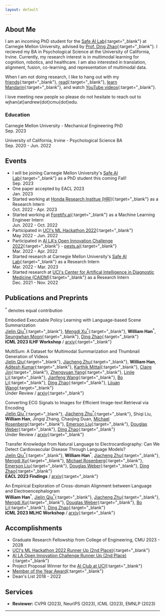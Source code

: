 ```yaml
---
layout: default
---
```


<!-- ## [*Click Here for my Blog*](./blog.html) -->


## About Me

I am an incoming PhD student for the [Safe AI Lab](https://safeai-lab.github.io/){:target="_blank"} at Carnegie Mellon University, advised by [Prof. Ding Zhao](https://www.meche.engineering.cmu.edu/directory/bios/zhao-ding.html){:target="_blank"}. I recieved my BA in Psychological Science at the University of California, Irvine. Currently, my research interest is in multimodal learning for cognition, robotics, and healthcare. I am also interested in translation, alignment, fusion, co-learning, and representation of multimodal data.

When I am not doing research, I like to hang out with my [friends](https://www.instagram.com/wearchives/){:target="_blank"}, [read](https://www.gutenberg.org/files/996/996-h/996-h.htm){:target="_blank"}, [learn Mandarin](https://www.duolingo.com/learn){:target="_blank"}, and watch [YouTube videos](https://www.youtube.com/watch?v=gEmHmlXrWdU){:target="_blank"}. 

I love meeting new people so please do not hesitate to reach out to wjhan{at}andrew{dot}cmu{dot}edu.

### Education

Carnegie Mellon University - Mechanical Engineering PhD<br>Sep. 2023

University of California, Irvine - Psychological Science BA<br>Sep. 2020 - Jun. 2022

## Events

* I will be joining Carnegie Mellon University's [Safe AI Lab](https://safeai-lab.github.io/){:target="_blank"} as a PhD student this coming Fall!<br>Sep. 2023
* One paper accepted by EACL 2023<br> Jan. 2023
* Started working at [Honda Research Institue (HRI)](https://usa.honda-ri.com/){:target="_blank"} as a Research Intern<br> Oct. 2022 - Apr. 2023
* Started working at [Foretify.ai](https://www.foretify.ai/){:target="_blank"} as a Machine Learning Engineer Intern<br> Jun. 2022 - Oct. 2022
* Participated in [UCI's ML Hackathon 2022](https://uci-ml-repo.github.io/events/hackathon22/){:target="_blank"}<br> May 2022 - Jun. 2022
* Participated in [AI LA's Open Innovation Challenge 2022](https://www.joinai.la/events/open-innovation-challenge-spring-2022){:target="_blank"} - [pests.ai](https://github.com/willxxy/AILAOI){:target="_blank"}<br>Mar. 2022 - Apr. 2022
* Started research at Carnegie Mellon University's [Safe AI Lab](https://safeai-lab.github.io/){:target="_blank"} as a Research Intern <br> Mar. 2022 - Mar. 2023
* Started research at [UCI's Center for Artifical Intelligence in Diagnostic Medicine (CAIDM)](https://www.caidm.som.uci.edu/){:target="_blank"} as a Research Intern <br> Dec. 2021 - Nov. 2022


## Publications and Preprints<br>
<sup>*</sup> denotes equal contribution

Embodied Executable Policy Learning with Language-based Scene Summarization<br>
[Jielin Qiu<sup>*</sup>](https://www.cs.cmu.edu/~jielinq/){:target="_blank"}, [Mengdi Xu<sup>*</sup>](https://mxu34.github.io/){:target="_blank"}, **William Han**<sup>*</sup>, [Seungwhan Moon](https://shanemoon.com/){:target="_blank"}, [Ding Zhao](https://www.meche.engineering.cmu.edu/directory/bios/zhao-ding.html){:target="_blank"}<br>
**ICML 2023 ILHF Workshop** / [arxiv](https://arxiv.org/abs/2306.05696){:target="_blank"}

MultiSum: A Dataset for Multimodal Summarization and Thumbnail Generation of Videos<br>
[Jielin Qiu](https://www.cs.cmu.edu/~jielinq/){:target="_blank"}, [Jiacheng Zhu](https://jiachengzhuml.github.io/){:target="_blank"}, **William Han**, [Aditesh Kumar](https://aramuk.github.io/){:target="_blank"}, [Karthik Mittal](https://www.linkedin.com/in/karthikmittal/){:target="_blank"}, [Claire Jin](https://www.linkedin.com/in/claire-jin-a1474420a/){:target="_blank"}, [Zhengyuan Yang](https://zyang-ur.github.io/){:target="_blank"}, [Linjie Li](https://scholar.google.com/citations?user=WR875gYAAAAJ&hl=en){:target="_blank"}, [Jianfeng Wang](https://scholar.google.com/citations?user=vJWEw_8AAAAJ&hl=en){:target="_blank"}, [Bo Li](https://aisecure.github.io/){:target="_blank"}, [Ding Zhao](https://www.meche.engineering.cmu.edu/directory/bios/zhao-ding.html){:target="_blank"}, [Lijuan Wang](https://scholar.google.com/citations?user=cDcWXuIAAAAJ&hl=zh-CN){:target="_blank"}<br>
Under Review / [arxiv](https://arxiv.org/abs/2306.04216){:target="_blank"} 

Converting ECG Signals to Images for Efficient Image-text Retrieval via Encoding<br>
[Jielin Qiu<sup>*</sup>](https://www.cs.cmu.edu/~jielinq/){:target="_blank"}, [Jiacheng Zhu<sup>*</sup>](https://jiachengzhuml.github.io/){:target="_blank"}, Shiqi Liu, **William Han**, Jingqi Zhang, Chaojing Duan, [Michael Rosenberg](https://scholar.google.com/citations?hl=en&user=o0Y0GLcAAAAJ){:target="_blank"}, [Emerson Liu](https://www.linkedin.com/in/emerson-liu-950479/){:target="_blank"}, [Douglas Weber](https://www.meche.engineering.cmu.edu/directory/bios/weber-douglas.html){:target="_blank"}, [Ding Zhao](https://safeai-lab.github.io/){:target="_blank"}<br>
Under Review / [arxiv](https://arxiv.org/abs/2304.06286){:target="_blank"} 

Transfer Knowledge from Natural Language to Electrocardiography: Can We Detect Cardiovascular Disease Through Language Models?<br>
[Jielin Qiu<sup>*</sup>](https://www.cs.cmu.edu/~jielinq/){:target="_blank"}, **William Han**<sup>*</sup>, [Jiacheng Zhu](https://jiachengzhuml.github.io/){:target="_blank"}, [Mengdi Xu](https://mxu34.github.io/){:target="_blank"}, [Michael Rosenberg](https://scholar.google.com/citations?hl=en&user=o0Y0GLcAAAAJ){:target="_blank"}, [Emerson Liu](https://www.linkedin.com/in/emerson-liu-950479/){:target="_blank"}, [Douglas Weber](https://www.meche.engineering.cmu.edu/directory/bios/weber-douglas.html){:target="_blank"}, [Ding Zhao](https://safeai-lab.github.io/){:target="_blank"}<br>
**EACL 2023 Findings** / [arxiv](https://arxiv.org/abs/2301.09017){:target="_blank"}

An Empirical Exploration of Cross-domain Alignment between Language and Electroencephalogram<br>
**William Han**<sup>*</sup>, [Jielin Qiu<sup>*</sup>](https://www.cs.cmu.edu/~jielinq/){:target="_blank"}, [Jiacheng Zhu](https://jiachengzhuml.github.io/){:target="_blank"}, [Mengdi Xu](https://mxu34.github.io/){:target="_blank"}, [Douglas Weber](https://www.meche.engineering.cmu.edu/directory/bios/weber-douglas.html){:target="_blank"}, [Bo Li](https://aisecure.github.io/){:target="_blank"}, [Ding Zhao](https://safeai-lab.github.io/){:target="_blank"}<br>
**ICML 2023 MLHC Workshop** / [arxiv](https://arxiv.org/abs/2208.06348){:target="_blank"} 


## Accomplishments

* Graduate Research Fellowship from College of Engineering, CMU 2023 - 2028
* [UCI's ML Hackathon 2022 Runner Up (2nd Place)](https://www.cs.uci.edu/uci-ml-repository-highlights-four-impactful-projects-at-2022-ml-hackathon/){:target="_blank"}
* [AI LA Open Innovation Challenge Runner Up (2nd Place)](https://devpost.com/software/pests-ai){:target="_blank"} 
* Project Proposal Winner for the [AI Club at UCI](https://aiclub.ics.uci.edu){:target="_blank"}
* [Member of the Year Award](https://campusorgs.uci.edu/awards/){:target="_blank"}
* Dean's List 2018 - 2022


## Services

* **Reviewer:** CVPR (2023), NeurIPS (2023), ICML (2023), EMNLP (2023)

* * *
